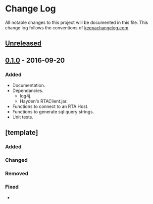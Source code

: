 # Change Log
All notable changes to this project will be documented in this file. This change log follows the conventions of [keepachangelog.com](http://keepachangelog.com/).

## [Unreleased]

## [0.1.0] - 2016-09-20
### Added
- Documentation.
- Dependancies.
  - log4j.
  - Hayden's RTAClient.jar.
- Functions to connect to an RTA Host.
- Functions to generate sql query strings.
- Unit tests.

## [template]
### Added
### Changed
### Removed
### Fixed
-
[Unreleased]: http://gitlab.skylinenet.net/appliance/rta-client
[0.1.0]: http://gitlab.skylinenet.net/appliance/rta-client
